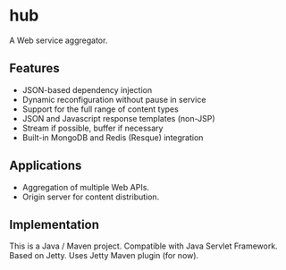 # hub #

A Web service aggregator.

## Features ##

- JSON-based dependency injection
- Dynamic reconfiguration without pause in service
- Support for the full range of content types
- JSON and Javascript response templates (non-JSP)
- Stream if possible, buffer if necessary
- Built-in MongoDB and Redis (Resque) integration

## Applications ##

- Aggregation of multiple Web APIs.
- Origin server for content distribution.

## Implementation ##

This is a Java / Maven project.  Compatible with Java Servlet Framework.  Based on Jetty.
Uses Jetty Maven plugin (for now).
